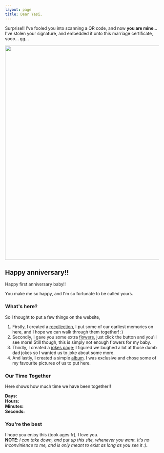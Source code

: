 ```yaml
---
layout: page
title: Dear Yasi,
---
```


Surprise!! I've fooled you into scanning a QR code, and now <strong>you are mine</strong>... I've stolen your signature, and embedded it onto this marriage certificate, sooo... gg...

<img src="{{ site.baseurl }}/img/marriage.png" style="width: 700px; height: auto;">

## Happy anniversary!!

Happy first anniversary baby!! 

You make me so happy, and I'm so fortunate to be called yours. 

### What's here?
So I thought to put a few things on the website,

1. Firstly, I created a <a href="https://ryancranie.com/yasi/">recollection</a>, I put some of our earliest memories on here, and I hope we can walk through them together! :)
2. Secondly, I gave you some extra <a href="https://ryancranie.com/yasi/flowers">flowers</a>, just click the button and you'll see more! Still though, this is simply not enough flowers for my baby.
3. Thirdly, I created a <a href="https://ryancranie.com/yasi/jokes">jokes page</a>; I figured we laughed a lot at those dumb dad jokes so I wanted us to joke about some more.
4. And lastly, I created a simple <a href="https://ryancranie.com/yasi/album">album</a>. I was exclusive and chose some of my favourite pictures of us to put here.

### Our Time Together
Here shows how much time we have been together!!

<p id="together-time">
  <strong>Days:</strong> <span id="days"></span><br>
  <strong>Hours:</strong> <span id="hours"></span><br>
  <strong>Minutes:</strong> <span id="minutes"></span><br>
  <strong>Seconds:</strong> <span id="seconds"></span>
</p>

<script>
  // Set the date you started dating (year, month-1, day)
  const startDate = new Date(2023, 9, 20);

  function updateCountdown() {
    const now = new Date();
    const diff = now - startDate;
    
    const seconds = Math.floor(diff / 1000);
    const minutes = Math.floor(seconds / 60);
    const hours = Math.floor(minutes / 60);
    const days = Math.floor(hours / 24);

    // Update HTML elements with the calculated time
    document.getElementById('days').textContent = days;
    document.getElementById('hours').textContent = hours;
    document.getElementById('minutes').textContent = minutes;
    document.getElementById('seconds').textContent = seconds;
  }

  // Update the countdown every second
  setInterval(updateCountdown, 1000);
</script>

### You're the best

I hope you enjoy this (took ages fr), I love you.
<br>
<strong>NOTE</strong>: <em>I can take down, and put up this site, whenever you want. It's no inconvinience to me, and is only meant to exist as long as you see it :).<em>